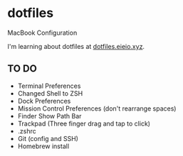 # dotfiles
MacBook Configuration

I'm learning about dotfiles at [dotfiles.eieio.xyz](http://dotfiles.eieio.xyz).

## TO DO
- Terminal Preferences
- Changed Shell to ZSH
- Dock Preferences
- Mission Control Preferences (don't rearrange spaces)
- Finder Show Path Bar
- Trackpad (Three finger drag and tap to click)
- .zshrc
- Git (config and SSH)
- Homebrew install
